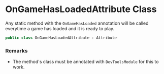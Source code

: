 # **OnGameHasLoadedAttribute Class**

Any static method with the `OnGameHasLoaded` annotation will be called everytime a game has loaded and it is ready to play.

```csharp
public class OnGameHasLoadedAttribute : Attribute
```

### Remarks
<ul>
<li>

The method's class must be annotated with `DevToolsModule` for this to work.</li>
</ul>


